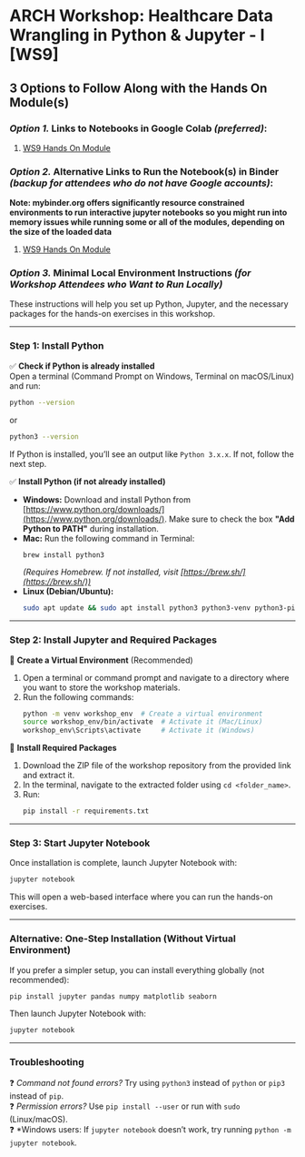 # ARCH Workshop: Healthcare Data Wrangling in Python & Jupyter - I [WS9]

## 3 Options to Follow Along with the Hands On Module(s)

### *Option 1.* Links to Notebooks in Google Colab *(preferred)*:

1. [WS9 Hands On Module](https://colab.research.google.com/github/btwooton/arch_workshop_data_wrangling1_ws9/blob/master/ws9_hands_on.ipynb)

### *Option 2.* Alternative Links to Run the Notebook(s) in Binder *(backup for attendees who do not have Google accounts)*:
**Note: mybinder.org offers significantly resource constrained environments to run interactive jupyter notebooks 
so you might run into memory issues while running some or all of the modules, depending on the size of the loaded data**
1. [WS9 Hands On Module](https://mybinder.org/v2/gh/btwooton/arch_workshop_data_wrangling1_ws9/master?filepath=ws9_hands_on.ipynb)

### *Option 3.* Minimal Local Environment Instructions *(for Workshop Attendees who Want to Run Locally)* 

These instructions will help you set up Python, Jupyter, and the necessary packages for the hands-on exercises in this workshop.  

---

### **Step 1: Install Python**  
✅ **Check if Python is already installed**  
Open a terminal (Command Prompt on Windows, Terminal on macOS/Linux) and run:  
```sh
python --version
```
or  
```sh
python3 --version
```  
If Python is installed, you’ll see an output like `Python 3.x.x`. If not, follow the next step.  

✅ **Install Python (if not already installed)**  
- **Windows:** Download and install Python from [https://www.python.org/downloads/](https://www.python.org/downloads/). Make sure to check the box **"Add Python to PATH"** during installation.  
- **Mac:** Run the following command in Terminal:  
  ```sh
  brew install python3
  ```  
  *(Requires Homebrew. If not installed, visit [https://brew.sh/](https://brew.sh/))*  
- **Linux (Debian/Ubuntu):**  
  ```sh
  sudo apt update && sudo apt install python3 python3-venv python3-pip
  ```  

---

### **Step 2: Install Jupyter and Required Packages**  
📌 **Create a Virtual Environment** (Recommended)  
1. Open a terminal or command prompt and navigate to a directory where you want to store the workshop materials.  
2. Run the following commands:  
   ```sh
   python -m venv workshop_env  # Create a virtual environment
   source workshop_env/bin/activate  # Activate it (Mac/Linux)
   workshop_env\Scripts\activate     # Activate it (Windows)
   ```  

📌 **Install Required Packages**  
1. Download the ZIP file of the workshop repository from the provided link and extract it.  
2. In the terminal, navigate to the extracted folder using `cd <folder_name>`.  
3. Run:  
   ```sh
   pip install -r requirements.txt
   ```  

---

### **Step 3: Start Jupyter Notebook**  
Once installation is complete, launch Jupyter Notebook with:  
```sh
jupyter notebook
```  
This will open a web-based interface where you can run the hands-on exercises.  

---

### **Alternative: One-Step Installation (Without Virtual Environment)**  
If you prefer a simpler setup, you can install everything globally (not recommended):  
```sh
pip install jupyter pandas numpy matplotlib seaborn
```  
Then launch Jupyter Notebook with:  
```sh
jupyter notebook
```  

---

### **Troubleshooting**  
❓ *Command not found errors?* Try using `python3` instead of `python` or `pip3` instead of `pip`.  
❓ *Permission errors?* Use `pip install --user` or run with `sudo` (Linux/macOS).  
❓ *Windows users: If `jupyter notebook` doesn’t work, try running `python -m jupyter notebook`.  
